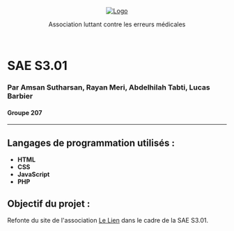 <div align="center">
  <a href="http://lelien-association.fr/asso/index.php" target="_blank">
    <img src="https://i.imgur.com/C77sFfz.png" alt="Logo" /><br/>
  </a>
  <p>Association luttant contre les erreurs médicales</p>
  <p>‎ </p>
</div>

# SAE S3.01
### Par Amsan Sutharsan, Rayan Meri, Abdelhilah Tabti, Lucas Barbier
#### Groupe 207

---

## Langages de programmation utilisés :
- <b>HTML</b>
- <b>CSS</b>
- <b>JavaScript</b>
- <b>PHP</b>

## Objectif du projet :
<p> Refonte du site de l'association <a href="https://lelien-association.fr/asso/index.php">Le Lien</a> dans le cadre de la SAE S3.01.</p>

